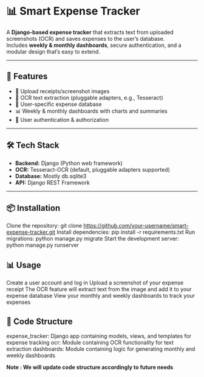 # 📊 Smart Expense Tracker

A **Django-based expense tracker** that extracts text from uploaded screenshots (OCR) and saves expenses to the user’s database.  
Includes **weekly & monthly dashboards**, secure authentication, and a modular design that’s easy to extend.

---

## 🚀 Features
- 📸 Upload receipts/screenshot images  
- 🔎 OCR text extraction (pluggable adapters, e.g., Tesseract)  
- 💾 User-specific expense database  
- 📊 Weekly & monthly dashboards with charts and summaries  
- 🔐 User authentication & authorization  
---

## 🛠 Tech Stack
- **Backend:** Django (Python web framework)  
- **OCR:** Tesseract-OCR (default, pluggable adapters supported)  
- **Database:** Mostly db.sqlite3 
- **API:** Django REST Framework

---

## 📦 Installation

Clone the repository: git clone https://github.com/your-username/smart-expense-tracker.git
Install dependencies: pip install -r requirements.txt
Run migrations: python manage.py migrate
Start the development server: python manage.py runserver

## 📊 Usage

Create a user account and log in
Upload a screenshot of your expense receipt
The OCR feature will extract text from the image and add it to your expense database
View your monthly and weekly dashboards to track your expenses

## 💾 Code Structure

expense_tracker: Django app containing models, views, and templates for expense tracking
ocr: Module containing OCR functionality for text extraction
dashboards: Module containing logic for generating monthly and weekly dashboards

**Note : We will update code structure accordingly to future needs**


